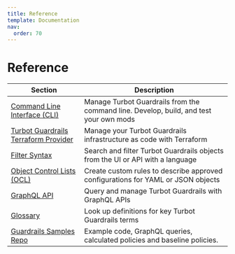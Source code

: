 ```yaml
---
title: Reference
template: Documentation
nav:
  order: 70
---
```


# Reference

| Section                                          | Description
| ------------------------------------------------ | -------------------------------------------------------------------------------- |
| [Command Line Interface (CLI)](reference/cli)    | Manage Turbot Guardrails from the command line. Develop, build, and test your own mods      |
| [Turbot Guardrails Terraform Provider](reference/terraform) | Manage your Turbot Guardrails infrastructure as code with Terraform             |
| [Filter Syntax](reference/filter)                | Search and filter Turbot Guardrails objects from the UI or API with a language              |
| [Object Control Lists (OCL)](reference/ocl)      | Create custom rules to describe approved configurations for YAML or JSON objects |
| [GraphQL API](reference/graphql)                 | Query and manage Turbot Guardrails with GraphQL APIs                                        |
| [Glossary](reference/glossary)                   | Look up definitions for key Turbot Guardrails terms                                         |
| [Guardrails Samples Repo](reference/guardrails-samples-repo) |  Example code, GraphQL queries, calculated policies and baseline policies. |
